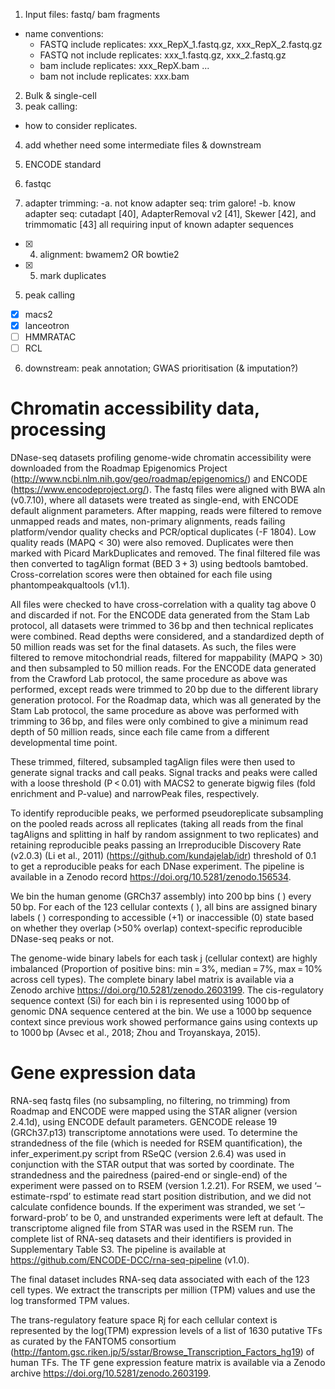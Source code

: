 1. Input files: fastq/ bam fragments
- name conventions:
    - FASTQ include replicates: xxx_RepX_1.fastq.gz, xxx_RepX_2.fastq.gz
    - FASTQ not include replicates: xxx_1.fastq.gz, xxx_2.fastq.gz
    - bam include replicates: xxx_RepX.bam ...
    - bam not include replicates: xxx.bam
2. Bulk & single-cell
3. peak calling: 
 - how to consider replicates.
4. add whether need some intermediate files & downstream
5. ENCODE standard


2. fastqc
3. adapter trimming:
    -a. not know adapter seq: trim galore!
    -b. know adapter seq: cutadapt [40], AdapterRemoval v2 [41], Skewer [42], and trimmomatic [43] all requiring input of known adapter sequences
-[x] 4. alignment: bwamem2 OR bowtie2
-[x] 5. mark duplicates
5. peak calling
-[x] macs2
-[x] lanceotron
-[ ] HMMRATAC
-[ ] RCL
6. downstream: peak annotation; GWAS prioritisation (& imputation?)

<!-- 
scRNA-seq
GWAS
pheWAS
variant call
eQTL
TCGA
1000 Genome project
NCBI
Cosmic
ClinVar
UK Biobank
TCGA
dbSNP
OMIM
GTEx -->


# Chromatin accessibility data, processing
DNase-seq datasets profiling genome-wide chromatin accessibility were downloaded from the Roadmap Epigenomics Project (http://www.ncbi.nlm.nih.gov/geo/roadmap/epigenomics/) and ENCODE (https://www.encodeproject.org/). The fastq files were aligned with BWA aln (v0.7.10), where all datasets were treated as single-end, with ENCODE default alignment parameters. 
After mapping, reads were filtered to remove unmapped reads and mates, non-primary alignments, reads failing platform/vendor quality checks and PCR/optical duplicates (-F 1804). Low quality reads (MAPQ < 30) were also removed. 
Duplicates were then marked with Picard MarkDuplicates and removed. 
The final filtered file was then converted to tagAlign format (BED 3 + 3) using bedtools bamtobed. 
Cross-correlation scores were then obtained for each file using phantompeakqualtools (v1.1).

All files were checked to have cross-correlation with a quality tag above 0 and discarded if not. 
For the ENCODE data generated from the Stam Lab protocol, all datasets were trimmed to 36 bp and then technical replicates were combined. 
Read depths were considered, and a standardized depth of 50 million reads was set for the final datasets. 
As such, the files were filtered to remove mitochondrial reads, filtered for mappability (MAPQ > 30) and then subsampled to 50 million reads. 
For the ENCODE data generated from the Crawford Lab protocol, the same procedure as above was performed, except reads were trimmed to 20 bp due to the different library generation protocol. 
For the Roadmap data, which was all generated by the Stam Lab protocol, the same procedure as above was performed with trimming to 36 bp, and files were only combined to give a minimum read depth of 50 million reads, since each file came from a different developmental time point. 

These trimmed, filtered, subsampled tagAlign files were then used to generate signal tracks and call peaks. Signal tracks and peaks were called with a loose threshold (P < 0.01) with MACS2 to generate bigwig files (fold enrichment and P-value) and narrowPeak files, respectively.

To identify reproducible peaks, we performed pseudoreplicate subsampling on the pooled reads across all replicates (taking all reads from the final tagAligns and splitting in half by random assignment to two replicates) and retaining reproducible peaks passing an Irreproducible Discovery Rate (v2.0.3) (Li et al., 2011) (https://github.com/kundajelab/idr) threshold of 0.1 to get a reproducible peaks for each DNase experiment. 
The pipeline is available in a Zenodo record https://doi.org/10.5281/zenodo.156534.

We bin the human genome (GRCh37 assembly) into 200 bp bins (⁠
⁠) every 50 bp. For each of the 123 cellular contexts (⁠
⁠), all bins are assigned binary labels (⁠
⁠) corresponding to accessible (+1) or inaccessible (0) state based on whether they overlap (>50% overlap) context-specific reproducible DNase-seq peaks or not. 

The genome-wide binary labels for each task j (cellular context) are highly imbalanced (Proportion of positive bins: min = 3%, median = 7%, max = 10% across cell types). 
The complete binary label matrix is available via a Zenodo archive https://doi.org/10.5281/zenodo.2603199. 
The cis-regulatory sequence context (Si) for each bin i is represented using 1000 bp of genomic DNA sequence centered at the bin. 
We use a 1000 bp sequence context since previous work showed performance gains using contexts up to 1000 bp (Avsec et al., 2018; Zhou and Troyanskaya, 2015).

# Gene expression data
RNA-seq fastq files (no subsampling, no filtering, no trimming) from Roadmap and ENCODE were mapped using the STAR aligner (version 2.4.1d), using ENCODE default parameters. 
GENCODE release 19 (GRCh37.p13) transcriptome annotations were used. 
To determine the strandedness of the file (which is needed for RSEM quantification), the infer_experiment.py script from RSeQC (version 2.6.4) was used in conjunction with the STAR output that was sorted by coordinate. The strandedness and the pairedness (paired-end or single-end) of the experiment were passed on to RSEM (version 1.2.21). 
For RSEM, we used ‘–estimate-rspd’ to estimate read start position distribution, and we did not calculate confidence bounds. 
If the experiment was stranded, we set ‘–forward-prob’ to be 0, and unstranded experiments were left at default. The transcriptome aligned file from STAR was used in the RSEM run.
The complete list of RNA-seq datasets and their identifiers is provided in Supplementary Table S3. The pipeline is available at https://github.com/ENCODE-DCC/rna-seq-pipeline (v1.0).

The final dataset includes RNA-seq data associated with each of the 123 cell types. We extract the transcripts per million (TPM) values and use the log transformed TPM values.

The trans-regulatory feature space Rj for each cellular context is represented by the log(TPM) expression levels 
of a list of 1630 putative TFs as curated by the FANTOM5 consortium (http://fantom.gsc.riken.jp/5/sstar/Browse_Transcription_Factors_hg19) of human TFs. 
The TF gene expression feature matrix is available via a Zenodo archive https://doi.org/10.5281/zenodo.2603199.